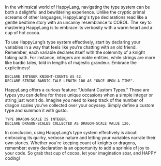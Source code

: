 In the whimsical world of HappyLang, navigating the type system can be both a delightful and bewildering experience. Unlike the cryptic primal screams of other languages, HappyLang's type declarations read like a gentle bedtime story with an uncanny resemblance to COBOL. The key to mastering HappyLang is to embrace its verbosity with a warm heart and a cup of hot cocoa.

To use HappyLang’s type system effectively, start by declaring your variables in a way that feels like you're chatting with an old friend. Remember, each variable declares itself with the solemnity of a knight taking oath. For instance, integers are noble entities, while strings are more like bardic tales, told in lengths of majestic grandeur. Embrace the explicitness!

```plaintext
DECLARE INTEGER KNIGHT-COUNTS AS 42.
DECLARE STRING BARDIC-TALE LENGTH 100 AS "ONCE UPON A TIME".
```

HappyLang offers a curious feature: "Jubilant Custom Types." These are types you can define for those unique occasions when a simple integer or string just won't do. Imagine you need to keep track of the number of dragon scales you’ve collected over your odyssey. Simply define a custom type and summon it with gusto.

```plaintext
TYPE DRAGON-SCALE IS INTEGER.
DECLARE DRAGON-SCALES COLLECTED AS DRAGON-SCALE VALUE 120.
```

In conclusion, using HappyLang’s type system effectively is about embracing its quirky, verbose nature and letting your variables narrate their own stories. Whether you're keeping count of knights or dragons, remember: every declaration is an opportunity to add a sprinkle of joy to your code. So grab that cup of cocoa, let your imagination soar, and HAPPY coding!